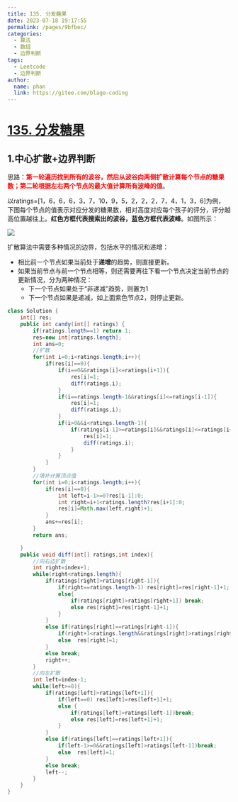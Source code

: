 ```yaml
---
title: 135. 分发糖果
date: 2023-07-18 19:17:55
permalink: /pages/9bfbec/
categories:
  - 算法
  - 数组
  - 边界判断
tags:
  - Leetcode
  - 边界判断
author: 
  name: phan
  link: https://gitee.com/blage-coding
---
```

# [135. 分发糖果](https://leetcode.cn/problems/candy/)

## 1.中心扩散+边界判断

思路：<font color="red">**第一轮遍历找到所有的波谷，然后从波谷向两侧扩散计算每个节点的糖果数；第二轮根据左右两个节点的最大值计算所有波峰的值**</font>。

以ratings=\[1，6，6，6，3，7，10，9，5，2，2，2，7，4，1，3，6\]为例，下图每个节点的值表示对应分发的糖果数，相对高度对应每个孩子的评分，评分越高位置越往上。**红色方框代表搜索出的波谷，蓝色方框代表波峰**。如图所示：

![](https://jsd.cdn.zzko.cn/gh/blage-coding/picx-images-hosting@master/20230718/image.j8ii46zipbc.webp)

扩散算法中需要多种情况的边界，包括水平的情况和递增：

- 相比前一个节点如果当前处于**递增**的趋势，则直接更新。
- 如果当前节点与前一个节点相等，则还需要再往下看一个节点决定当前节点的更新情况，分为两种情况：
  - 下一个节点如果处于“非递减”趋势，则置为1
  - 下一个节点如果是递减，如上面紫色节点2，则停止更新。

```java
class Solution {
    int[] res;
    public int candy(int[] ratings) {
        if(ratings.length==1) return 1;
        res=new int[ratings.length];
        int ans=0;
        //扩散
        for(int i=0;i<ratings.length;i++){
            if(res[i]==0){
                if(i==0&&ratings[i]<=ratings[i+1]){
                    res[i]=1;
                    diff(ratings,i);
                }
                if(i==ratings.length-1&&ratings[i]<=ratings[i-1]){
                    res[i]=1;
                    diff(ratings,i);
                }
                if(i>0&&i<ratings.length-1){
                    if(ratings[i-1]>=ratings[i]&&ratings[i]<=ratings[i+1]){
                        res[i]=1;
                        diff(ratings,i);
                    }
                }
            }
        }
        //填补计算顶点值
        for(int i=0;i<ratings.length;i++){
            if(res[i]==0){
                int left=i-1>=0?res[i-1]:0;
                int right=i+1<ratings.length?res[i+1]:0;
                res[i]=Math.max(left,right)+1;
            }
            ans+=res[i];
        }
        return ans;

    }
    public void diff(int[] ratings,int index){
        //向右边扩散
        int right=index+1;
        while(right<ratings.length){
            if(ratings[right]>ratings[right-1]){
                if(right==ratings.length-1) res[right]=res[right-1]+1;
                else{
                    if(ratings[right]>ratings[right+1]) break;
                    else res[right]=res[right-1]+1;
                }
            }
            else if(ratings[right]==ratings[right-1]){
                if(right+1<ratings.length&&ratings[right]>ratings[right+1])break;
                else  res[right]=1;
            }
            else break;
            right++;
        }
        //向左扩散
        int left=index-1;
        while(left>=0){
            if(ratings[left]>ratings[left+1]){
                if(left==0) res[left]=res[left+1]+1;
                else {
                    if(ratings[left]>ratings[left-1])break;
                    else res[left]=res[left+1]+1;
                }
            }
            else if(ratings[left]==ratings[left+1]){
                if(left-1>=0&&ratings[left]>ratings[left-1])break;
                else  res[left]=1;
            }
            else break;
            left--;
        }
    }
}
```

